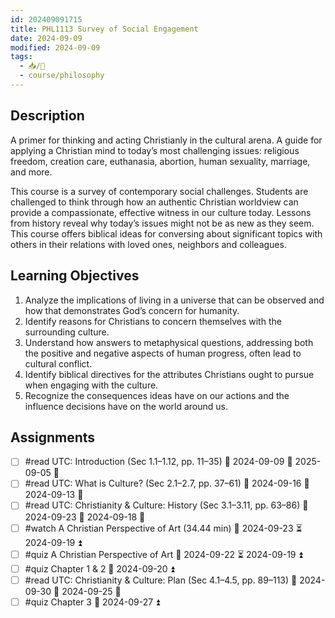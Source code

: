```yaml
---
id: 202409091715
title: PHL1113 Survey of Social Engagement
date: 2024-09-09
modified: 2024-09-09
tags:
  - 📥/🌲
  - course/philosophy
---
```



## Description

A primer for thinking and acting Christianly in the cultural arena. A guide for applying a Christian mind to today’s most challenging issues: religious freedom, creation care, euthanasia, abortion, human sexuality, marriage, and more.

This course is a survey of contemporary social challenges. Students are challenged to think through how an authentic Christian worldview can provide a compassionate, effective witness in our culture today. Lessons from history reveal why today’s issues might not be as new as they seem. This course offers biblical ideas for conversing about significant topics with others in their relations with loved ones, neighbors and colleagues.

## Learning Objectives

1. Analyze the implications of living in a universe that can be observed and how that demonstrates God’s concern for humanity.
2. Identify reasons for Christians to concern themselves with the surrounding culture.
3. Understand how answers to metaphysical questions, addressing both the positive and negative aspects of human progress, often lead to cultural conflict.
4. Identify biblical directives for the attributes Christians ought to pursue when engaging with the culture.
5. Recognize the consequences ideas have on our actions and the influence decisions have on the world around us.

## Assignments

- [ ] #read UTC: Introduction (Sec 1.1–1.12, pp. 11–35) 📅 2024-09-09 🛫 2025-09-05 🔼 
- [ ] #read UTC: What is Culture? (Sec 2.1–2.7, pp. 37–61) 📅 2024-09-16 🛫 2024-09-13 🔼 
- [ ] #read UTC: Christianity & Culture: History (Sec 3.1–3.11, pp. 63–86) 📅 2024-09-23 🛫 2024-09-18 🔼 
- [ ] #watch A Christian Perspective of Art (34.44 min) 📅 2024-09-23 ⏳ 2024-09-19 ⏫ 
- [ ] #quiz A Christian Perspective of Art 📅 2024-09-22 ⏳ 2024-09-19 ⏫ 
- [ ] #quiz Chapter 1 & 2 📅 2024-09-20 ⏫ 
- [ ] #read UTC: Christianity & Culture: Plan (Sec 4.1–4.5, pp. 89–113) 📅 2024-09-30 🛫 2024-09-25 🔼 
- [ ] #quiz Chapter 3 📅 2024-09-27 ⏫ 
